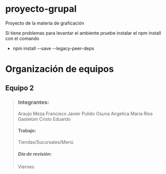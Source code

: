 # proyecto-grupal
Proyecto de la materia de graficación

Si tiene problemas para levantar el ambiente pruebe instalar el npm install con el comando

* npm install --save --legacy-peer-deps

# Organización de equipos

## Equipo 2
> ### Integrantes:
> Araujo Meza Francisco Javier
> Pulido Osuna Angelica Maria
> Ríos Gastelúm Cristo Eduardo
> #### Trabajo:
> Tiendas/Sucursales/Menú
> ##### Día de revisión:
> Viernes

